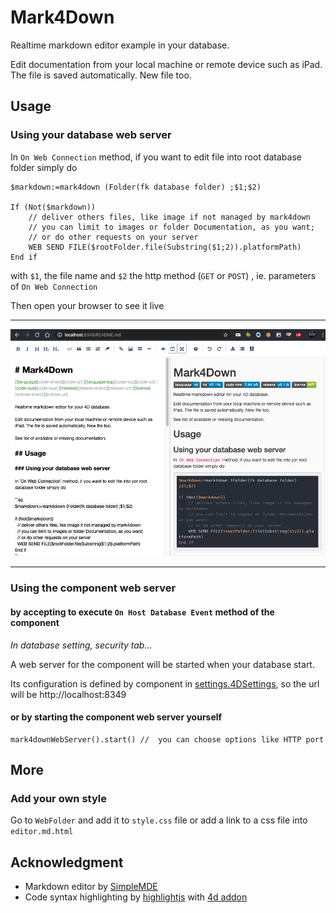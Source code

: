 ﻿# Mark4Down

Realtime markdown editor example in your database.

Edit documentation from your local machine or remote device such as iPad. The file is saved automatically. New file too.

## Usage

### Using your database web server

In `On Web Connection` method, if you want to edit file into root database folder simply do

```4d
$markdown:=mark4down (Folder(fk database folder) ;$1;$2)

If (Not($markdown))
	// deliver others files, like image if not managed by mark4down
	// you can limit to images or folder Documentation, as you want;
	// or do other requests on your server
	WEB SEND FILE($rootFolder.file(Substring($1;2)).platformPath)
End if
```

with `$1`, the file name and `$2` the http method (`GET` or `POST`) , ie. parameters of  `On Web Connection`

Then open your browser to see it live

---

![preview](Documentation/preview.png)

---

### Using the component web server

#### by accepting to execute `On Host Database Event` method of the component

_In database setting, security tab..._

A web server for the component will be started when your database start.

Its configuration is defined by component in [settings.4DSettings](Project/Sources/settings.4DSettings), so the url will be 
http://localhost:8349

#### or by starting the component web server yourself

```4d
mark4downWebServer().start() //  you can choose options like HTTP port
```

## More

### Add your own style

Go to `WebFolder` and add it to `style.css` file or add a link to a css file into `editor.md.html`

## Acknowledgment

- Markdown editor by [SimpleMDE](https://github.com/sparksuite/simplemde-markdown-editor)
- Code syntax highlighting by [highlightjs](https://highlightjs.org/) with [4d addon](https://github.com/highlightjs/highlightjs-4d)
